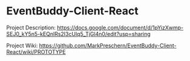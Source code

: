 # EventBuddy-Client-React

Project Description: https://docs.google.com/document/d/1pYizXwmp-SEJ0_kY5n5-kEQnlRs2I3cUlq5_TjGl4n0/edit?usp=sharing

Project Wiki: https://github.com/MarkPreschern/EventBuddy-Client-React/wiki/PROTOTYPE
